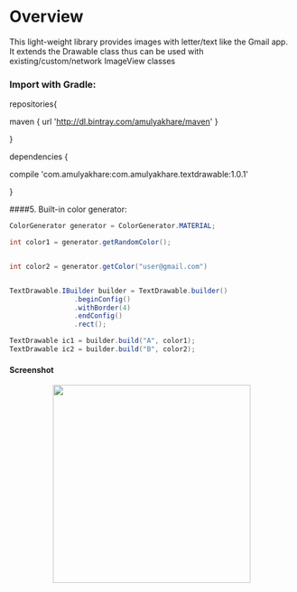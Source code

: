 # Overview
This light-weight library provides images with letter/text like the Gmail app. It extends the Drawable class thus can be used with existing/custom/network ImageView classes

### Import with Gradle:

repositories{
   
   maven {
        url 'http://dl.bintray.com/amulyakhare/maven'
    }

}

dependencies {
  
  
  compile 'com.amulyakhare:com.amulyakhare.textdrawable:1.0.1'

}

####5. Built-in color generator:

```java
ColorGenerator generator = ColorGenerator.MATERIAL;

int color1 = generator.getRandomColor();


int color2 = generator.getColor("user@gmail.com")


TextDrawable.IBuilder builder = TextDrawable.builder()
				.beginConfig()
				.withBorder(4)
				.endConfig()
				.rect();

TextDrawable ic1 = builder.build("A", color1);
TextDrawable ic2 = builder.build("B", color2);
```
#### Screenshot

<p align="center">
  <img src="https://cloud.githubusercontent.com/assets/28509637/25785463/644b347e-339a-11e7-940b-05a353b6597a.png" width="350"/>
</p>
